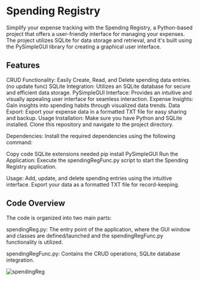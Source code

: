 <h1>Spending Registry</h1>
Simplify your expense tracking with the Spending Registry, a Python-based project that offers a user-friendly interface for managing your expenses. The project utilizes SQLite for data storage and retrieval, and it's built using the PySimpleGUI library for creating a graphical user interface.

<h2>Features</h2>
CRUD Functionality: Easily Create, Read, and Delete spending data entries. (no update func)
SQLite Integration: Utilizes an SQLite database for secure and efficient data storage.
PySimpleGUI Interface: Provides an intuitive and visually appealing user interface for seamless interaction.
Expense Insights: Gain insights into spending habits through visualized data trends.
Data Export: Export your expense data in a formatted TXT file for easy sharing and backup.
Usage
Installation: Make sure you have Python and SQLite installed. Clone this repository and navigate to the project directory.

Dependencies: Install the required dependencies using the following command:

Copy code
SQLite extensions needed
pip install PySimpleGUI
Run the Application: Execute the spendingRegFunc.py script to start the Spending Registry application.

Usage: Add, update, and delete spending entries using the intuitive interface. Export your data as a formatted TXT file for record-keeping.

<h2>Code Overview</h2>
<p bold>The code is organized into two main parts:</p>


spendingReg.py: The entry point of the application, where the GUI window and classes are defined/launched and the spendingRegFunc.py functionality is utilized.

spendingRegFunc.py: Contains the CRUD operations, SQLite database integration.


![spendingReg](https://github.com/dougpxt/spending_registry/assets/126816593/c8cc636a-7cab-4f8c-a4a7-641e86b508f8)
